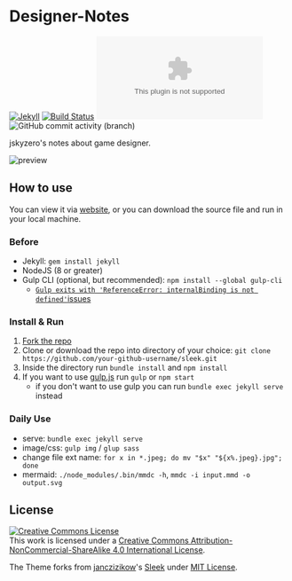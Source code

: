 # Designer-Notes
[![Jekyll](https://github.com/jskyzero/design.jskyzero.com/actions/workflows/jekyll.yml/badge.svg?branch=jekyll)](https://github.com/jskyzero/design.jskyzero.com/actions/workflows/jekyll.yml)
[![Build Status](https://travis-ci.com/jskyzero/design.jskyzero.com.svg?branch=jekyll)](https://travis-ci.com/jskyzero/design.jskyzero.com)
![GitHub last commit](https://img.shields.io/github/last-commit/jskyzero/design.jskyzero.com)
![GitHub commit activity (branch)](https://img.shields.io/github/commit-activity/w/jskyzero/design.jskyzero.com/jekyll)


jskyzero's notes about game designer.


![preview](https://lh3.googleusercontent.com/ZkEtoy_h4J4RxRq0Nvu7xrebqfA8fpIlrSXOJvryTkmxCvBDkXPWm2G2aEC4_QFtoZrWdpuY7eQaF9zCzyhpRUKXVy-uJQdLaiIkCVQEsQUYbzkfGAwZ3rnS9qvOaIyzeLSRiaK74EabSb9XRJMKX3636v43MU-p_hsMdAjC5HybBN-jpbWrk3Qb0btW-wIWDn3VINl-uzWs7NqfTmUqjyVsq2tXpQjKVQ5xQE2HB-j5D4kRv6M7P6Ind4MOuv9aYB8nt0MmRM9WqpdBQ8E9qSJ9hdiuIkTTVAz95_i2h--sLrvzXkj6k4g6-MR4upqsBH4ecEsQERu2DLGRhjCFVfAAfTKHKhaHHh-lyMXCU1JAG8r5Ls-LnNzvooLfK_yy8JMcRD1gIzBDuwj7leS_bng_3fzFsDAJTrKUXdPTgcFys2LjO3YkjDa1zaoZHR8tXOmi7R2n7OT4vM68u8vQVFI7XCDKU0jJvfaDWw8QP8kDabxZLx9oquK3o1s192PzRWt6W8kLTv44zqfed219yEpv6724vaRS5kBxs3G63NXi03l_DClr-GRyELY7P2Ph8FzNZAFJU4lku3c5zbyt1FwoqO-7pAf7WhHWPgRdlGAKCWUkoNQwmgtZk3slsWPuusSykm18L7xP3q1wUlcIdmqZx0YAqYj55Z0qyCykuAFqaFznwreI6DazR3FezyvpB9A9WOi0F19vpX1GGkBH0zu5N7e0NGx5a6iY_mf3WjhE_zyw0JRZUBY=w2001-h995-no)


## How to use

You can view it via [website](https://design.jskyzero.com/), or you can download the source file and run in your local machine.


### Before

+ Jekyll: `gem install jekyll`
+ NodeJS (8 or greater)
+ Gulp CLI (optional, but recommended): `npm install --global gulp-cli`
  + [`Gulp exits with 'ReferenceError: internalBinding is not defined'`issues](https://github.com/gulpjs/gulp/issues/2246)


### Install & Run

1. [Fork the repo](https://github.com/jskyzero/Designer-Notes/fork)
2. Clone or download the repo into directory of your choice: `git clone https://github.com/your-github-username/sleek.git`
3. Inside the directory run `bundle install` and `npm install`
4. If you want to use [gulp.js](https://gulpjs.com/) run `gulp` or `npm start`
    + if you don't want to use gulp you can run `bundle exec jekyll serve` instead


### Daily Use

+ serve: `bundle exec jekyll serve`
+ image/css: `gulp img` / `glup sass`
+ change file ext name: `for x in *.jpeg; do mv "$x" "${x%.jpeg}.jpg"; done`
+ mermaid: `./node_modules/.bin/mmdc -h`, `mmdc -i input.mmd -o output.svg`


## License

<a rel="license" href="http://creativecommons.org/licenses/by-nc-sa/4.0/"><img alt="Creative Commons License" style="border-width:0" src="https://i.creativecommons.org/l/by-nc-sa/4.0/80x15.png" /></a><br />This work is licensed under a <a rel="license" href="http://creativecommons.org/licenses/by-nc-sa/4.0/">Creative Commons Attribution-NonCommercial-ShareAlike 4.0 International License</a>.


The Theme forks from [janczizikow](https://github.com/janczizikow)'s [Sleek](https://github.com/janczizikow/sleek) under [MIT License](https://opensource.org/licenses/MIT).
